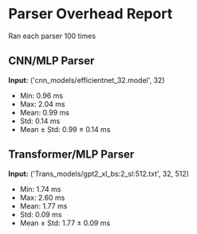 # Parser Overhead Report

Ran each parser 100 times

## CNN/MLP Parser

**Input:** ('cnn_models/efficientnet_32.model', 32)
- Min: 0.96 ms
- Max: 2.04 ms
- Mean: 0.99 ms
- Std: 0.14 ms
- Mean ± Std: 0.99 ± 0.14 ms

## Transformer/MLP Parser

**Input:** ('Trans_models/gpt2_xl_bs:2_sl:512.txt', 32, 512)
- Min: 1.74 ms
- Max: 2.60 ms
- Mean: 1.77 ms
- Std: 0.09 ms
- Mean ± Std: 1.77 ± 0.09 ms

